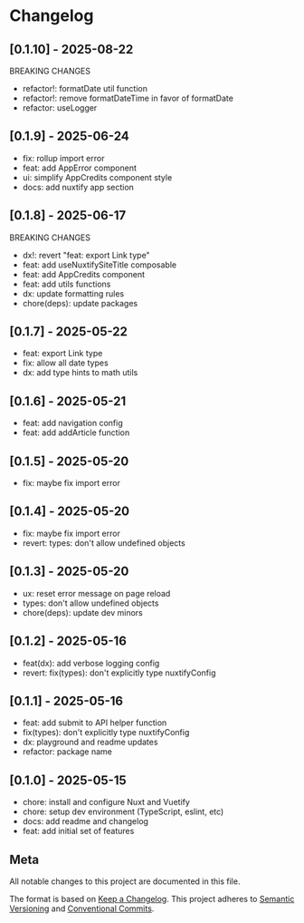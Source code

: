 # Changelog

## [0.1.10] - 2025-08-22

BREAKING CHANGES

- refactor!: formatDate util function
- refactor!: remove formatDateTime in favor of formatDate
- refactor: useLogger

## [0.1.9] - 2025-06-24

- fix: rollup import error
- feat: add AppError component
- ui: simplify AppCredits component style
- docs: add nuxtify app section

## [0.1.8] - 2025-06-17

BREAKING CHANGES

- dx!: revert "feat: export Link type"
- feat: add useNuxtifySiteTitle composable
- feat: add AppCredits component
- feat: add utils functions
- dx: update formatting rules
- chore(deps): update packages

## [0.1.7] - 2025-05-22

- feat: export Link type
- fix: allow all date types
- dx: add type hints to math utils

## [0.1.6] - 2025-05-21

- feat: add navigation config
- feat: add addArticle function

## [0.1.5] - 2025-05-20

- fix: maybe fix import error

## [0.1.4] - 2025-05-20

- fix: maybe fix import error
- revert: types: don't allow undefined objects

## [0.1.3] - 2025-05-20

- ux: reset error message on page reload
- types: don't allow undefined objects
- chore(deps): update dev minors

## [0.1.2] - 2025-05-16

- feat(dx): add verbose logging config
- revert: fix(types): don't explicitly type nuxtifyConfig

## [0.1.1] - 2025-05-16

- feat: add submit to API helper function
- fix(types): don't explicitly type nuxtifyConfig
- dx: playground and readme updates
- refactor: package name

## [0.1.0] - 2025-05-15

- chore: install and configure Nuxt and Vuetify
- chore: setup dev environment (TypeScript, eslint, etc)
- docs: add readme and changelog
- feat: add initial set of features

## Meta

All notable changes to this project are documented in this file.

The format is based on [Keep a Changelog](https://keepachangelog.com/en/1.0.0/).
This project adheres to [Semantic Versioning](https://semver.org/spec/v2.0.0.html) and [Conventional Commits](https://www.conventionalcommits.org/).
